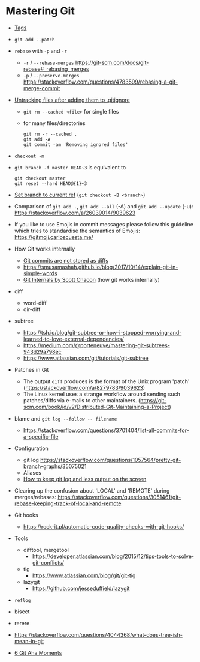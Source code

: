 # Mastering Git

- [Tags](https://blog.daftcode.pl/how-to-become-a-master-of-git-tags-b70fbd9609d9)

- `git add --patch`

- `rebase` with `-p` and `-r`
    - `-r` / `--rebase-merges` <https://git-scm.com/docs/git-rebase#_rebasing_merges>
    - `-p` / `--preserve-merges` <https://stackoverflow.com/questions/4783599/rebasing-a-git-merge-commit>

- [Untracking files after adding them to .gitignore](https://eric.blog/2014/05/11/remove-files-from-git-addingupdating-gitignore/)
    - `git rm --cached <file>` for single files
    - for many files/directories

          git rm -r --cached .
          git add -A
          git commit -am 'Removing ignored files'

- `checkout -m`

- `git branch -f master HEAD~3` is equivalent to  

      git checkout master
      git reset --hard HEAD@{1}~3


- [Set branch to current ref](https://stackoverflow.com/questions/7580542/git-set-branch-to-current-ref) (`git checkout -B <branch>`)

- Comparison of `git add .`, `git add --all` (-A) and `git add --update` (-u): <https://stackoverflow.com/a/26039014/9039623>

- If you like to use Emojis in commit messages please follow this guideline which tries to standardise the semantics of Emojis: <https://gitmoji.carloscuesta.me/>

- How Git works internally
    - [Git commits are not stored as diffs](https://medium.com/@gohberg/the-biggest-misconception-about-git-b2f87d97ed52)
    - <https://smusamashah.github.io/blog/2017/10/14/explain-git-in-simple-words>
    - [Git Internals by Scott Chacon](https://github.com/pluralsight/git-internals-pdf) (how git works internally)

- diff
    - word-diff
    - dir-diff
    
- subtree
    - <https://tsh.io/blog/git-subtree-or-how-i-stopped-worrying-and-learned-to-love-external-dependencies/>
    - <https://medium.com/@porteneuve/mastering-git-subtrees-943d29a798ec>
    - <https://www.atlassian.com/git/tutorials/git-subtree>

- Patches in Git
    - The output `diff` produces is the format of the Unix program 'patch' (<https://stackoverflow.com/a/8279783/9039623>)
    - The Linux kernel uses a strange workflow around sending such patches/diffs via e-mails to other maintainers. (<https://git-scm.com/book/id/v2/Distributed-Git-Maintaining-a-Project>)

- blame and `git log --follow -- filename`
    - <https://stackoverflow.com/questions/3701404/list-all-commits-for-a-specific-file>

- Configuration
    - git log
        https://stackoverflow.com/questions/1057564/pretty-git-branch-graphs/35075021
    - Aliases
    - [How to keep git log and less output on the screen](http://serebrov.github.io/html/2014-01-04-git-log-and-less-keep-output.html)

- Clearing up the confusion about 'LOCAL' and 'REMOTE' during merges/rebases: https://stackoverflow.com/questions/3051461/git-rebase-keeping-track-of-local-and-remote

- Git hooks
    - https://rock-it.pl/automatic-code-quality-checks-with-git-hooks/

- Tools
    - difftool, mergetool
        - <https://developer.atlassian.com/blog/2015/12/tips-tools-to-solve-git-conflicts/>
    - tig
        - <https://www.atlassian.com/blog/git/git-tig>
    - lazygit
        - <https://github.com/jesseduffield/lazygit>

- `reflog`

- bisect

- rerere

- <https://stackoverflow.com/questions/4044368/what-does-tree-ish-mean-in-git>

- [6 Git Aha Moments](https://henrikwarne.com/2018/06/25/6-git-aha-moments/)
